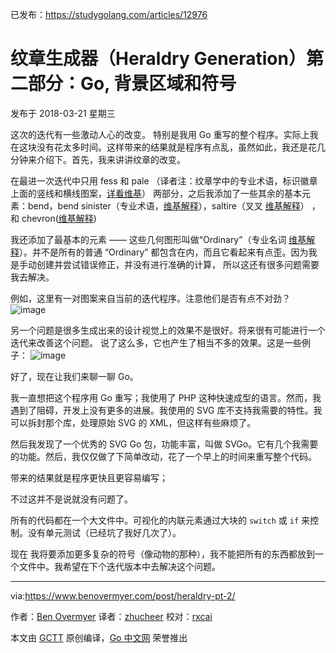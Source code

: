 已发布：https://studygolang.com/articles/12976

# 纹章生成器（Heraldry Generation）第二部分：Go, 背景区域和符号

发布于 2018-03-21 星期三

这次的迭代有一些激动人心的改变。 特别是我用 Go 重写的整个程序。实际上我在这块没有花太多时间。这样带来的结果就是程序有点乱，虽然如此，我还是花几分钟来介绍下。首先，我来讲讲纹章的改变。

在最进一次迭代中只用 fess 和 pale （译者注：纹章学中的专业术语，标识徽章上面的竖线和横线图案，[详看维基](https://en.wikipedia.org/wiki/Pale_(heraldry))） 两部分，之后我添加了一些其余的基本元素：bend，bend sinister（专业术语，[维基解释](https://en.wikipedia.org/wiki/Bend_(heraldry))），saltire（叉叉 [维基解释](https://en.wikipedia.org/wiki/Saltire)） ，和 chevron([维基解释](https://en.wikipedia.org/wiki/Chevron_(insignia)))

我还添加了最基本的元素 —— 这些几何图形叫做“Ordinary”（专业名词 [维基解释](https://en.wikipedia.org/wiki/Ordinary_(heraldry))）。并不是所有的普通 “Ordinary” 都包含在内，而且它看起来有点歪。因为我是手动创建并尝试错误修正，并没有进行准确的计算， 所以这还有很多问题需要我去解决。

例如，这里有一对图案来自当前的迭代程序。注意他们是否有点不对劲？
![image](https://raw.githubusercontent.com/studygolang/gctt-images/master/heraldry-generation/01.jpg)

另一个问题是很多生成出来的设计视觉上的效果不是很好。将来很有可能进行一个迭代来改善这个问题。
说了这么多，它也产生了相当不多的效果。这是一些例子：
![image](https://raw.githubusercontent.com/studygolang/gctt-images/master/heraldry-generation/02.jpg)

好了，现在让我们来聊一聊 Go。

我一直想把这个程序用 Go 重写；我使用了 PHP 这种快速成型的语言。然而，我遇到了阻碍，开发上没有更多的进展。我使用的 SVG 库不支持我需要的特性。我可以拆封那个库，处理原始 SVG 的 XML，但这样有些麻烦了。

然后我发现了一个优秀的 SVG Go 包，功能丰富，叫做 SVGo。它有几个我需要的功能。然后，我仅仅做了下简单改动，花了一个早上的时间来重写整个代码。

带来的结果就是程序更快且更容易编写；

不过这并不是说就没有问题了。

所有的代码都在一个大文件中。可视化的内联元素通过大块的 `switch` 或 `if` 来控制。没有单元测试（已经坑了我好几次了）。

现在 我将要添加更多复杂的符号（像动物的那种），我不能把所有的东西都放到一个文件中。我希望在下个迭代版本中去解决这个问题。

----------------

via:https://www.benovermyer.com/post/heraldry-pt-2/

作者：[Ben Overmyer](https://www.benovermyer.com/)
译者：[zhucheer](https://github.com/zhucheer)
校对：[rxcai](https://github.com/rxcai)

本文由 [GCTT](https://github.com/studygolang/GCTT) 原创编译，[Go 中文网](https://studygolang.com/) 荣誉推出
